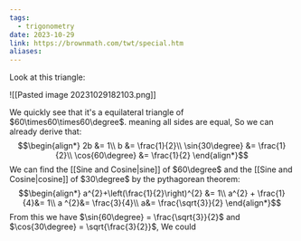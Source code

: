 ```yaml
---
tags:
  - trigonometry
date: 2023-10-29
link: https://brownmath.com/twt/special.htm
aliases:
---
```

Look at this triangle:

![[Pasted image 20231029182103.png]]

We quickly see that it's a equilateral triangle of $60\times60\times60\degree$. meaning all sides are equal, So we can already derive that:
$$\begin{align*}
2b &= 1\\
b &= \frac{1}{2}\\
\sin{30\degree} &= \frac{1}{2}\\
\cos{60\degree} &= \frac{1}{2} 
\end{align*}$$
We can find the [[Sine and Cosine|sine]] of $60\degree$ and the [[Sine and Cosine|cosine]] of $30\degree$ by the pythagorean theorem:
$$\begin{align*}
a^{2}+\left(\frac{1}{2}\right)^{2} &= 1\\
a^{2} + \frac{1}{4}&= 1\\
a ^{2}&= \frac{3}{4}\\
a&= \frac{\sqrt{3}}{2}
\end{align*}$$
From this we have $\sin{60\degree} = \frac{\sqrt{3}}{2}$ and $\cos{30\degree} = \sqrt{\frac{3}{2}}$, We could 